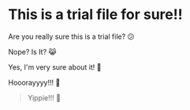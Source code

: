 # This is a trial file for sure!!

Are you really sure this is a trial file? 😕

Nope? Is It? 😹

Yes, I'm very sure about it! 🤩

Hooorayyyy!!! 🎉

> Yippie!!! 🥳
